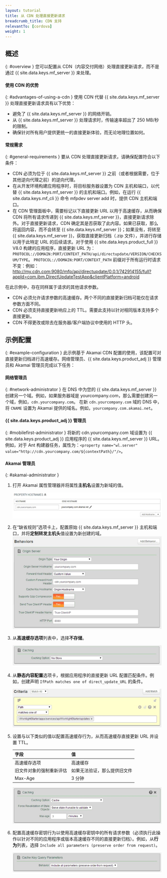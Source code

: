 ```yaml
---
layout: tutorial
title: 从 CDN 处理直接更新请求
breadcrumb_title: CDN 支持
relevantTo: [cordova]
weight: 1
---
```

## 概述
{: #overview }
您可以配置从 CDN（内容交付网络）处理直接更新请求，而不是通过 {{ site.data.keys.mf_server }} 来处理。

#### 使用 CDN 的优势
{: #advantages-of-using-a-cdn }
使用 CDN 代替 {{ site.data.keys.mf_server }} 处理直接更新请求具有以下优势：

* 避免了 {{ site.data.keys.mf_server }} 的网络开销。
* 从 {{ site.data.keys.mf_server }} 处理请求时，传输速率超出了 250 MB/秒的限制。
* 确保针对所有用户提供更统一的直接更新体验，而无论地理位置如何。

#### 常规需求
{: #general-requirements }
要从 CDN 处理直接更新请求，请确保配置符合以下条件：

* CDN 必须为位于 {{ site.data.keys.mf_server }} 之前（或者根据需要，位于其他逆向代理之前）的逆向代理。
* 在从开发环境构建应用程序时，将目标服务器设置为 CDN 主机和端口，以代替 {{ site.data.keys.mf_server }} 的主机和端口。例如，在运行 {{ site.data.keys.mf_cli }} 命令 mfpdev server add 时，提供 CDN 主机和端口。
* 在 CDN 管理面板中，需要标记以下直接更新 URL 以用于高速缓存，从而确保 CDN 将所有请求传递到 {{ site.data.keys.mf_server }}，直接更新请求除外。对于直接更新请求，CDN 确定其是否获取了此内容。如果已获取，那么将返回内容，而不会转至 {{ site.data.keys.mf_server }}；如果没有，将转至 {{ site.data.keys.mf_server }}，获取直接更新归档（.zip 文件），并进行存储以用于此特定 URL 的后续请求。对于使用 {{ site.data.keys.product_full }} V8.0 构建的应用程序，直接更新 URL 为：`PROTOCOL://DOMAIN:PORT/CONTEXT_PATH/api/directupdate/VERSION/CHECKSUM/TYPE`。
`PROTOCOL://DOMAIN:PORT/CONTEXT_PATH` 前缀对于所有运行时请求不变：例如：http://my.cdn.com:9080/mfp/api/directupdate/0.0.1/742914155/full?appId=com.ibm.DirectUpdateTestApp&clientPlatform=android

在此示例中，存在同样属于请求的其他请求参数。

* CDN 必须允许请求参数的高速缓存。两个不同的直接更新归档可能仅在请求参数方面不同。
* CDN 必须支持直接更新响应上的 TTL。需要此支持以针对相同版本支持多个直接更新。
* CDN 不得更改或除去在服务器/客户端协议中使用的 HTTP 头。

## 示例配置
{: #example-configuration }
此示例基于 Akamai CDN 配置的使用，该配置可对直接更新归档进行高速缓存。网络管理员、{{ site.data.keys.product_adj }} 管理员和 Akamai 管理员完成以下任务：

#### 网络管理员
{: #network-administrator }
在 DNS 中为您的 {{ site.data.keys.mf_server }} 创建另一个域。例如，如果服务器域是 yourcompany.com，那么需要创建另一个域，例如，`cdn.yourcompany.com`。
在新 `cdn.yourcompany.com` 域的 DNS 中，将 `CNAME` 设置为 Akamai 提供的域名。例如，`yourcompany.com.akamai.net`。

#### {{ site.data.keys.product_adj }} 管理员
{: #mobilefirst-administrator }
将新的 cdn.yourcompany.com 域设置为 {{ site.data.keys.product_adj }} 应用程序的 {{ site.data.keys.mf_server }} URL。例如，对于 Ant 构建器任务，属性为：`<property name="wl.server" value="http://cdn.yourcompany.com/${contextPath}/"/>`。

#### Akamai 管理员
{: #akamai-administrator }
1. 打开 Akamai 属性管理器并将属性**主机名**设置为新域的值。

    ![将属性主机名设置为新域的值](direct_update_cdn_3.jpg)
    
2. 在“缺省规则”选项卡上，配置原始 {{ site.data.keys.mf_server }} 主机和端口，并将**定制转发主机头**值设置为新创建的域。
    ![将“定制转发主机头”值设置为新创建的域](direct_update_cdn_4.jpg)
    
3. 从**高速缓存选项**列表中，选择**不存储**。

    ![从“高速缓存选项”列表中，选择“不存储”](direct_update_cdn_5.jpg)

4. 从**静态内容配置**选项卡，根据应用程序的直接更新 URL 配置匹配条件。例如，创建声明 `IfPath matches one of direct_update_URL` 的条件。

    ![根据应用程序的直接更新 URL 配置匹配条件](direct_update_cdn_6.jpg)
    
5. 设置与以下类似的值以配置高速缓存行为，从而高速缓存直接更新 URL 并设置 TTL。

    | 字段 | 值 |
    |-------|-------|
    | 高速缓存选项 | 高速缓存 |
    | 旧文件对象的强制重新评估 | 如果无法验证，那么提供旧文件 |
    | Max-Age | 3 分钟 |

    ![设置值以配置高速缓存行为](direct_update_cdn_7.jpg)

6. 配置高速缓存密钥行为以使用高速缓存密钥中的所有请求参数（必须执行此操作以针对不同的应用程序或版本高速缓存不同的直接更新归档）。例如，从**行为**列表，选择 `Include all parameters (preserve order from request)`。

    ![配置高速缓存密钥行为以使用高速缓存密钥中的所有请求参数](direct_update_cdn_8.jpg)


